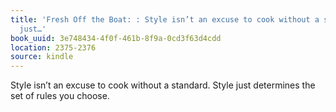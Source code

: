 ```yaml
---
title: 'Fresh Off the Boat: : Style isn’t an excuse to cook without a standard. Style
  just…'
book_uuid: 3e748434-4f0f-461b-8f9a-0cd3f63d4cdd
location: 2375-2376
source: kindle
---
```


Style isn’t an excuse to cook without a standard. Style just determines the set of rules you choose.